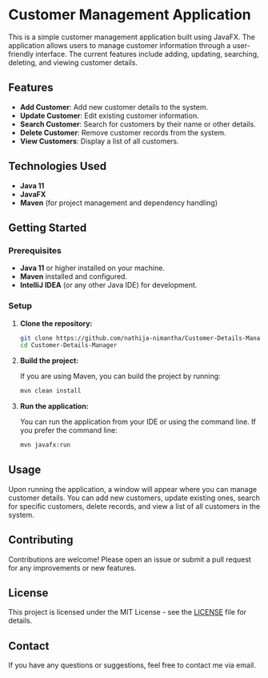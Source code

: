 
# Customer Management Application

This is a simple customer management application built using JavaFX. The application allows users to manage customer information through a user-friendly interface. The current features include adding, updating, searching, deleting, and viewing customer details.

## Features

- **Add Customer**: Add new customer details to the system.
- **Update Customer**: Edit existing customer information.
- **Search Customer**: Search for customers by their name or other details.
- **Delete Customer**: Remove customer records from the system.
- **View Customers**: Display a list of all customers.

## Technologies Used

- **Java 11**
- **JavaFX**
- **Maven** (for project management and dependency handling)

## Getting Started

### Prerequisites

- **Java 11** or higher installed on your machine.
- **Maven** installed and configured.
- **IntelliJ IDEA** (or any other Java IDE) for development.

### Setup

1. **Clone the repository:**

   ```bash
   git clone https://github.com/nathija-nimantha/Customer-Details-Manager
   cd Customer-Details-Manager
   ```

2. **Build the project:**

   If you are using Maven, you can build the project by running:

   ```bash
   mvn clean install
   ```

3. **Run the application:**

   You can run the application from your IDE or using the command line. If you prefer the command line:

   ```bash
   mvn javafx:run
   ```

## Usage

Upon running the application, a window will appear where you can manage customer details. You can add new customers, update existing ones, search for specific customers, delete records, and view a list of all customers in the system.

## Contributing

Contributions are welcome! Please open an issue or submit a pull request for any improvements or new features.

## License

This project is licensed under the MIT License - see the [LICENSE](LICENSE) file for details.

## Contact

If you have any questions or suggestions, feel free to contact me via email.
